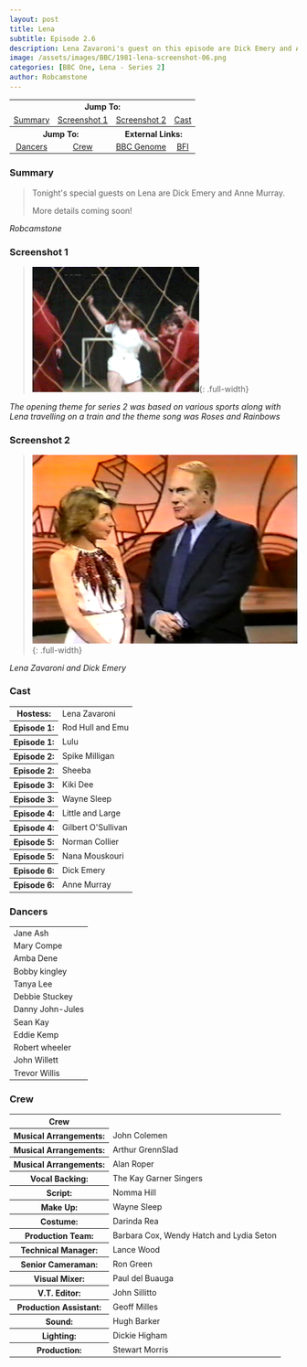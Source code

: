 ```yaml
---
layout: post
title: Lena
subtitle: Episode 2.6
description: Lena Zavaroni's guest on this episode are Dick Emery and Anne Murray.
image: /assets/images/BBC/1981-lena-screenshot-06.png
categories: [BBC One, Lena - Series 2]
author: Robcamstone
---
```


<table>
<tr align="center">
<th colspan="4">Jump To:</th>
</tr>

<tr align="center">
<td><a href="#summary">Summary</a></td>
<td><a href="#screenshot-1">Screenshot 1</a></td>
<td><a href="#screenshot-2">Screenshot 2</a></td>
<td><a href="#cast">Cast</a></td>
</tr>

<tr align="center">
<th colspan="2">Jump To:</th>
<th colspan="2">External Links:</th>
</tr>

<tr align="center">
<td><a href="#dancers">Dancers</a></td>
<td><a href="#crew">Crew</a></td>
<td><a href="https://genome.ch.bbc.co.uk/4cf490f6eff14a868c7431d6011b8ad2">BBC Genome</a></td>
<td><a href="https://www.bfi.org.uk/films-tv-people/4ce2b8438a2a3">BFI</a></td>
</tr>
</table>

### Summary
> Tonight's special guests on Lena are Dick Emery and Anne Murray.
>
> More details coming soon!

<cite>Robcamstone</cite>

### Screenshot 1
> ![](/assets/images/BBC/1981-lena-screenshot-06.png){: .full-width}

<cite>The opening theme for series 2 was based on various sports along with Lena travelling on a train and the theme song was Roses and Rainbows</cite>

### Screenshot 2
> ![](/assets/images/BBC/1981-lena-screenshot-07.png){: .full-width}

<cite>Lena Zavaroni and Dick Emery</cite>

### Cast
<table>
<tr><th>Hostess:</th> <td>Lena Zavaroni</td></tr>
<tr><th>Episode 1:</th> <td>Rod Hull and Emu</td></tr>
<tr><th>Episode 1:</th> <td>Lulu</td></tr>
<tr><th>Episode 2:</th> <td>Spike Milligan</td></tr>
<tr><th>Episode 2:</th> <td>Sheeba</td></tr>
<tr><th>Episode 3:</th> <td>Kiki Dee</td></tr>
<tr><th>Episode 3:</th> <td>Wayne Sleep</td></tr>
<tr><th>Episode 4:</th> <td>Little and Large</td></tr>
<tr><th>Episode 4:</th> <td>Gilbert O'Sullivan</td></tr>
<tr><th>Episode 5:</th> <td>Norman Collier</td></tr>
<tr><th>Episode 5:</th> <td>Nana Mouskouri</td></tr>
<tr><th>Episode 6:</th> <td>Dick Emery</td></tr>
<tr><th>Episode 6:</th> <td>Anne Murray</td></tr>
</table>

### Dancers
<table>
<tr><td>Jane Ash</td></tr>
<tr><td>Mary Compe</td></tr>
<tr><td>Amba Dene</td></tr>
<tr><td>Bobby kingley</td></tr>
<tr><td>Tanya Lee</td></tr>
<tr><td>Debbie Stuckey</td></tr>
<tr><td>Danny John-Jules</td></tr>
<tr><td>Sean Kay</td></tr>
<tr><td>Eddie Kemp</td></tr>
<tr><td>Robert wheeler</td></tr>
<tr><td>John Willett</td></tr>
<tr><td>Trevor Willis</td></tr>
</table>


### Crew
<table>
<tr><th>Crew</th> <th></th></tr>
<tr><th>Musical Arrangements:</th> <td>John Colemen</td></tr>
<tr><th>Musical Arrangements:</th> <td>Arthur GrennSlad</td></tr>
<tr><th>Musical Arrangements:</th> <td>Alan Roper</td></tr>
<tr><th>Vocal Backing:</th> <td>The Kay Garner Singers</td></tr>
<tr><th>Script:</th> <td>Nomma Hill</td></tr>
<tr><th>Make Up:</th> <td>Wayne Sleep</td></tr>
<tr><th>Costume:</th> <td>Darinda Rea</td></tr>
<tr><th>Production Team:</th> <td>Barbara Cox, Wendy Hatch and Lydia Seton</td></tr>
<tr><th>Technical Manager:</th> <td>Lance Wood</td></tr>
<tr><th>Senior Cameraman:</th> <td>Ron Green</td></tr>
<tr><th>Visual Mixer:</th> <td>Paul del Buauga</td></tr>
<tr><th>V.T. Editor:</th> <td>John Sillitto</td></tr>
<tr><th>Production Assistant:</th> <td>Geoff Milles</td></tr>
<tr><th>Sound:</th> <td>Hugh Barker</td></tr>
<tr><th>Lighting:</th> <td>Dickie Higham</td></tr>
<tr><th>Production:</th> <td>Stewart Morris</td></tr>
</table>

